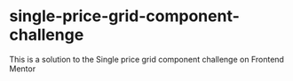 # single-price-grid-component-challenge
This is a solution to the Single price grid component challenge on Frontend Mentor
